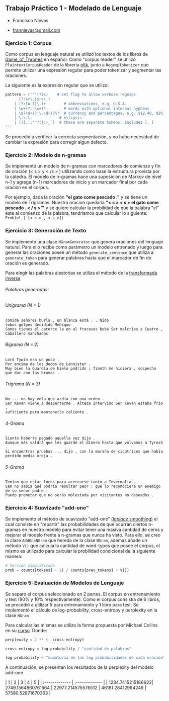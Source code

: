 ## Trabajo Práctico 1 - Modelado de Lenguaje

- Francisco Nievas
* frannievas@gmail.com

### Ejercicio 1: Corpus

Como corpus en lenguaje natural se utilizó los textos de los libros de [Game_of_Thrones](https://en.wikipedia.org/wiki/Game_of_Thrones) en español.
Como "corpus reader" se utilizó `PlaintextCorpusReader` de la libreria [nltk](http://www.nltk.org/_modules/nltk/corpus/reader/plaintext.html), junto a `RegexpTokenizer` que permite utilizar una expresión regular para poder tokenizar y segmentar las oraciones.

La siguiente es la expresión regular que se utilizo:
```python
pattern = r'''(?ix)    # set flag to allow verbose regexps
      (?:sr\.|sra\.)
    | (?:[A-Z]\.)+        # abbreviations, e.g. U.S.A.
    | \w+(?:-\w+)*        # words with optional internal hyphens
    | \$?\d+(?:\.\d+)?%?  # currency and percentages, e.g. $12.40, 82%
    | \.\.\.            # ellipsis
    | [][.,;"'?():-_`]  # these are separate tokens; includes ], [
'''
```
Se procedió a verificar la correcta segmentación, y no hubo necesidad de cambiar la expresión para corregir algun defecto.

### Ejercicio 2: Modelo de n-gramas

Se implementó un modelo de n-gramas con marcadores de comienzo y fin de oración (< s > y < /s > ) utilizando como base la estructura provista por la cátedra.
El modelo de n-gramas hace una suposición de Markov de nivel n-1 y agrega (n-1) marcadores de inicio y un marcador final por cada oración en el corpus.

Por ejemplo, dada la oración **"el gato come pescado ."** y se tiene un modelo de Trigramas. Nuestra oracion quedaría **"< s > < s > el gato come pescado . < / s >'"** y se quiere calcular la probilidad de que la palabra "el" este al comienzo de la palabra, tendriamos que calcular lo siguiente: ``Prob(el | [< s > , < s >])``

### Ejercicio 3: Generación de Texto

Se implementó una clase `NGramGenerator` que genera oraciones del lenguaje natural. Para ello recibe como parámetro un modelo entrenado y luego para generar las oraciones posee un método `generate_sentence` que utiliza a `generate_token` para generar palabras hasta que el marcador de fin de oración es generado.

Para elegir las palabras aleatorias se utiliza el método de la [transformada inversa](https://en.wikipedia.org/wiki/Inverse_transform_sampling)


###### Palabras generadas:

###### Unigrama (N = 1)
```
comida señores burla , un blanca está . . Nido
lobos golpes decidido Meñique
Somos tienes el catorce la en al fracasos bebé Ser malcríes a Cuatro , Caballero manchadas
```
###### Bigrama (N = 2)
```
Lord Tywin era un poco .
Por encima de los dedos de Lannister .
Muy bien la Guardia de hielo podrido ; Timoth me hiciera , sospechó que dar con las brumas .

```

###### Trigrama (N = 3)
```
No ... no hay vela que ardía con una orden .
Ser Kevan viene a despertarme . Alteza intervino Ser Kevan estaba frío .
suficiente para mantenerlo caliente .

```

###### 4-Grama
```
Siento haberte pegado aquella vez dijo .
Aunque más valdrá que les guarde el dinero hasta que volvamos a Tyrosh .
Si encuentras pruebas ... dijo , con la maraña de cicatrices que había perdido media oreja .
```
###### 5-Grama
```
Tenían que estar locos para acercarse tanto a Invernalia .
Sam no sabía qué podría resultar peor : que lo reconociera un enemigo de su señor padre .
Puedo prometer que no serás molestada por visitantes no deseados .

```

### Ejercicio 4: Suavizado "add-one"

Se implemento el método de suavizado "add-one" [(*laplace* smoothing)](https://en.wikipedia.org/wiki/Additive_smoothing) el cual consiste en "repartir" las probabilidades de que ocurran ciertos n-gramas en nuestro modelo para evitar tener una masiva cantidad de ceros y mejorar el modelo frente a n-gramas que nunca ha visto. Para ello, se creo la clase `AddOneNGram` que hereda de la clase `NGram`, ademas añade un método `V()` que calcula la cantidad de word-types que posee el corpus, el mismo es utilizado para calcular la probilidad condicional de la siguiente manera:
```python
# Version simplificada
prob = counts[tokens] + 1) / counts[prev_tokens] + V())

```

### Ejercicio 5: Evaluación de Modelos de Lenguaje

Se separo el corpus seleccionado en 2 partes. El corpus en entrenamiento y test (90% y 10% respectivamente). Como el corpus consistía de 6 libros, se procedió a utilizar 5 para entrenamiento y 1 libro para test.
Se implementó el cálculo de log-probability, cross-entropy y perplexity en la clase `NGram`

Para calcular las mismas se utilizo la forma propuesta por Michael Collins en su [curso](https://youtu.be/NlmKb0X-nkA?list=PLHqmonBuc8OfFECDhfoHgaWU1p4NLNuib&t=207). Donde:
```python
perplexity = 2 ** (- cross-entropy)

cross-entropy = log-probability / "cantidad de palabras"  

log-probability = "sumatoria de las log probabilidades de cada oración"

```
A continuación, se presentan los resultados de la perplexity del modelo add-one

| 1 | 2 | 3 | 4 | 5 |
| :------------- | :------------- |
| 1234.7415215186622| 2749.1564860761564 | 22977.214575576512 | 46181.28412994249 | 57580.52871670363 |
